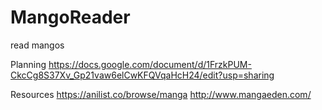 # MangoReader
read mangos

Planning
https://docs.google.com/document/d/1FrzkPUM-CkcCg8S37Xv_Gp21vaw6elCwKFQVqaHcH24/edit?usp=sharing

Resources
https://anilist.co/browse/manga
http://www.mangaeden.com/
